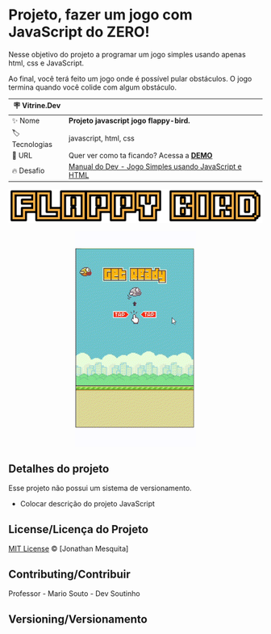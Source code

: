 # Projeto, fazer um jogo com JavaScript do ZERO!

Nesse objetivo do projeto a programar um jogo simples usando apenas html, css e JavaScript.

Ao final, você terá feito um jogo onde é possível pular obstáculos. O jogo termina quando você colide com algum obstáculo.

| :placard: Vitrine.Dev |     |
| -------------  | --- |
| :sparkles: Nome        | **Projeto javascript jogo flappy-bird.**
| :label: Tecnologias | javascript, html, css
| :rocket: URL         | Quer ver como ta ficando? Acessa a [**DEMO**](https://jonathanmesquita.github.io/flappy-bird/)
| :fire: Desafio     | [Manual do Dev - Jogo Simples usando JavaScript e HTML](x)

<!-- Inserir imagem com a #vitrinedev ao final do link -->

<p align="center">
  <img alt="Logo do projeto" src="./_docs/logo.png" />
</p>

<!-- Inserir imagem com a #vitrinedev ao final do link -->
<p align="center">
  <img alt="Logo do projeto" src="images/flappy-bird.gif#vitrinedev"/>
</p>

## Detalhes do projeto

Esse projeto não possui um sistema de versionamento.


- Colocar descrição do projeto JavaScript


## License/Licença do Projeto
[MIT License](./LICENSE.md) © [Jonathan Mesquita]

## Contributing/Contribuir

Professor - Mario Souto - Dev Soutinho

## Versioning/Versionamento
